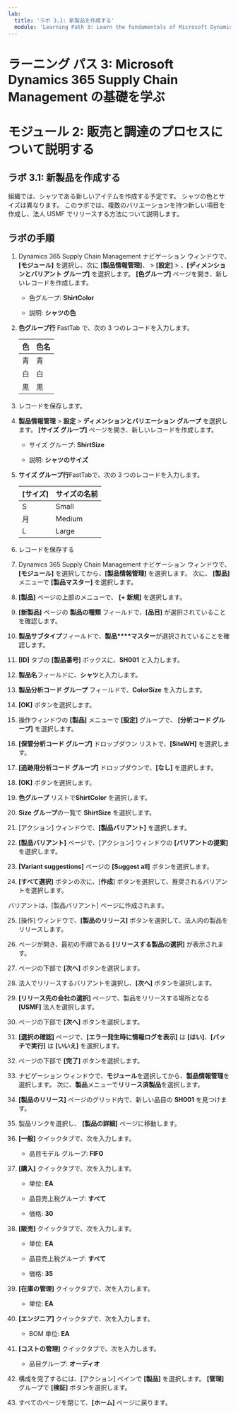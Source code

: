 ```yaml
---
lab:
  title: 'ラボ 3.1: 新製品を作成する'
  module: 'Learning Path 3: Learn the fundamentals of Microsoft Dynamics 365 Supply Chain Management'
---
```


# ラーニング パス 3: Microsoft Dynamics 365 Supply Chain Management の基礎を学ぶ
# モジュール 2: 販売と調達のプロセスについて説明する

## ラボ 3.1: 新製品を作成する

組織では、シャツである新しいアイテムを作成する予定です。 シャツの色とサイズは異なります。 このラボでは、複数のバリエーションを持つ新しい項目を作成し、法人 USMF でリリースする方法について説明します。

## ラボの手順

1. Dynamics 365 Supply Chain Management ナビゲーション ウィンドウで、**[モジュール]** を選択し、次に **[製品情報管理]**、 > **[設定]** > 、**[ディメンションとバリアント グループ]** を選択します。 **[色グループ]** ページを開き、新しいレコードを作成します。

    - 色グループ: **ShirtColor**

    - 説明: **シャツの色**

2. **色グループ行** FastTab で、次の 3 つのレコードを入力します。

    | **色** | **色名** |
    |-----------|----------------|
    | 青      | 青           |
    | 白     | 白          |
    | 黒     | 黒          |


3. レコードを保存します。

4. **製品情報管理** > **設定** > **ディメンションとバリエーション グループ** を選択します。 **[サイズ グループ]** ページを開き、新しいレコードを作成します。

    - サイズ グループ: **ShirtSize**

    - 説明: **シャツのサイズ**

5. **サイズ グループ行**FastTabで、次の 3 つのレコードを入力します。

    | **[サイズ]** | **サイズの名前** |
    |----------|---------------|
    | S        | Small         |
    | 月        | Medium        |
    | L        | Large         |


6. レコードを保存する

7.  Dynamics 365 Supply Chain Management ナビゲーション ウィンドウで、**[モジュール]** を選択してから、**[製品情報管理]** を選択します。 次に、 **[製品]** メニューで **[製品マスター]** を選択します。

8. **[製品]** ページの上部のメニューで、 **[+ 新規]** を選択します。

9. **[新製品]** ページの **製品の種類** フィールドで、**[品目]** が選択されていることを確認します。

10. **製品サブタイプ**フィールドで、**製品****マスター**が選択されていることを確認します。

11. **[ID]** タブの **[製品番号]** ボックスに、**SH001** と入力します。

12. **製品名**フィールドに、**シャツ**と入力します。

13. **製品分析コード グループ** フィールドで、**ColorSize** を入力します。

14. **[OK]** ボタンを選択します。

15. 操作ウィンドウの **[製品]** メニューで **[設定]** グループで、 **[分析コード グループ]** を選択します。

16. **[保管分析コード グループ]** ドロップダウン リストで、**[SiteWH]** を選択します。

17. **[追跡用分析コード グループ]** ドロップダウンで、**[なし]** を選択します。

18. **[OK]** ボタンを選択します。

19. **色グループ** リストで**ShirtColor** を選択します。

20. **Size グループ**の一覧で **ShirtSize** を選択します。

21. [アクション] ウィンドウで、**[製品バリアント]** を選択します。

22. **[製品バリアント]** ページで、[アクション] ウィンドウの **[バリアントの提案]** を選択します。

23. **[Variant suggestions]** ページの **[Suggest all]** ボタンを選択します。

24. **[すべて選択]** ボタンの次に、[**作成**] ボタンを選択して、推奨されるバリアントを選択します。

バリアントは、[製品バリアント] ページに作成されます。

25. [操作] ウィンドウで、**[製品のリリース]** ボタンを選択して、法人内の製品をリリースします。

26. ページが開き、最初の手順である **[リリースする製品の選択]** が表示されます。

27. ページの下部で **[次へ]** ボタンを選択します。

28. 法人でリリースするバリアントを選択し、**[次へ]** ボタンを選択します。

29. **[リリース先の会社の選択]** ページで、製品をリリースする場所となる **[USMF]** 法人を選択します。

30. ページの下部で **[次へ]** ボタンを選択します。

31. **[選択の確認]** ページで、**[エラー発生時に情報ログを表示]** は **[はい]**、**[バッチで実行]** は **[いいえ]** を選択します。

32. ページの下部で **[完了]** ボタンを選択します。

16. ナビゲーション ウィンドウで、**モジュール**を選択してから、**製品情報管理**を選択します。 次に、**製品**メニューで**リリース済製品**を選択します。

33. **[製品のリリース]** ページのグリッド内で、新しい品目の **SH001** を見つけます。

34. 製品リンクを選択し、 **[製品の詳細]** ページに移動します。

35. **[一般]** クイックタブで、次を入力します。

    - 品目モデル グループ: **FIFO**

36. **[購入]** クイックタブで、次を入力します。

    - 単位: **EA**

    - 品目売上税グループ: **すべて**

    - 価格: **30**

37. **[販売]** クイックタブで、次を入力します。

    - 単位: **EA**

    - 品目売上税グループ: **すべて**

    - 価格: **35**

38. **[在庫の管理]** クイックタブで、次を入力します。

    - 単位: **EA**

39. **[エンジニア]** クイックタブで、次を入力します。

    - BOM 単位: **EA**

40. **[コストの管理]** クイックタブで、次を入力します。

    - 品目グループ: **オーディオ**

41. 構成を完了するには、[アクション] ペインで **[製品]** を選択します。 **[管理]** グループで **[検証]** ボタンを選択します。

42. すべてのページを閉じて、**[ホーム]** ページに戻ります。

 
